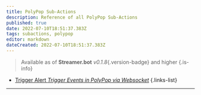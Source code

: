 ```yaml
---
title: PolyPop Sub-Actions
description: Reference of all PolyPop Sub-Actions
published: true
date: 2022-07-10T18:51:37.383Z
tags: subactions, polypop
editor: markdown
dateCreated: 2022-07-10T18:51:37.383Z
---
```


> Available as of **Streamer.bot** *v0.1.8*{.version-badge} and higher
{.is-info}

* [Trigger Alert *Trigger Events in PolyPop via Websocket*](/en/Sub-Actions/PolyPop/Trigger-Alert)
{.links-list}


---
